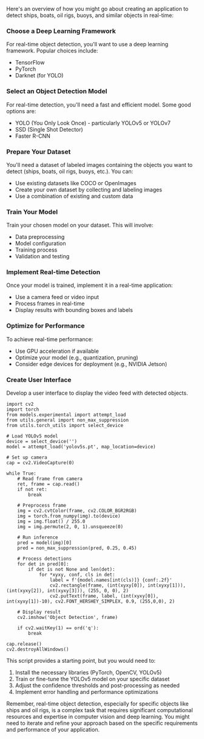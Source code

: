 Here's an overview of how you might go about creating an application to detect ships, boats, oil rigs, buoys, and similar objects in real-time:

### Choose a Deep Learning Framework

For real-time object detection, you'll want to use a deep learning framework. Popular choices include:

- TensorFlow
- PyTorch
- Darknet (for YOLO)


### Select an Object Detection Model

For real-time detection, you'll need a fast and efficient model. Some good options are:

- YOLO (You Only Look Once) - particularly YOLOv5 or YOLOv7
- SSD (Single Shot Detector)
- Faster R-CNN


### Prepare Your Dataset

You'll need a dataset of labeled images containing the objects you want to detect (ships, boats, oil rigs, buoys, etc.). You can:

- Use existing datasets like COCO or OpenImages
- Create your own dataset by collecting and labeling images
- Use a combination of existing and custom data


### Train Your Model

Train your chosen model on your dataset. This will involve:

- Data preprocessing
- Model configuration
- Training process
- Validation and testing


### Implement Real-time Detection

Once your model is trained, implement it in a real-time application:

- Use a camera feed or video input
- Process frames in real-time
- Display results with bounding boxes and labels


### Optimize for Performance

To achieve real-time performance:

- Use GPU acceleration if available
- Optimize your model (e.g., quantization, pruning)
- Consider edge devices for deployment (e.g., NVIDIA Jetson)


### Create User Interface

Develop a user interface to display the video feed with detected objects.
```
import cv2
import torch
from models.experimental import attempt_load
from utils.general import non_max_suppression
from utils.torch_utils import select_device

# Load YOLOv5 model
device = select_device('')
model = attempt_load('yolov5s.pt', map_location=device)

# Set up camera
cap = cv2.VideoCapture(0)

while True:
    # Read frame from camera
    ret, frame = cap.read()
    if not ret:
        break

    # Preprocess frame
    img = cv2.cvtColor(frame, cv2.COLOR_BGR2RGB)
    img = torch.from_numpy(img).to(device)
    img = img.float() / 255.0
    img = img.permute(2, 0, 1).unsqueeze(0)

    # Run inference
    pred = model(img)[0]
    pred = non_max_suppression(pred, 0.25, 0.45)

    # Process detections
    for det in pred[0]:
        if det is not None and len(det):
            for *xyxy, conf, cls in det:
                label = f'{model.names[int(cls)]} {conf:.2f}'
                cv2.rectangle(frame, (int(xyxy[0]), int(xyxy[1])), (int(xyxy[2]), int(xyxy[3])), (255, 0, 0), 2)
                cv2.putText(frame, label, (int(xyxy[0]), int(xyxy[1])-10), cv2.FONT_HERSHEY_SIMPLEX, 0.9, (255,0,0), 2)

    # Display result
    cv2.imshow('Object Detection', frame)

    if cv2.waitKey(1) == ord('q'):
        break

cap.release()
cv2.destroyAllWindows()

```



This script provides a starting point, but you would need to:

1. Install the necessary libraries (PyTorch, OpenCV, YOLOv5)
2. Train or fine-tune the YOLOv5 model on your specific dataset
3. Adjust the confidence thresholds and post-processing as needed
4. Implement error handling and performance optimizations


Remember, real-time object detection, especially for specific objects like ships and oil rigs, is a complex task that requires significant computational resources and expertise in computer vision and deep learning. You might need to iterate and refine your approach based on the specific requirements and performance of your application.

